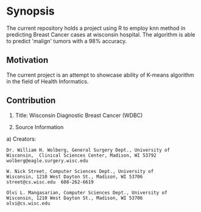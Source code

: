 
# Synopsis
The current repository holds a project using R to employ knn method in predicting Breast Cancer cases at wisconsin hospital.
The algorithm is able to predict 'malign' tumors with a 98% accuracy.

## Motivation

The current project is an attempt to showcase ability of K-means algorithm in the field of Health Informatics.

## Contribution

1. Title: Wisconsin Diagnostic Breast Cancer (WDBC)

2. Source Information

a) Creators: 

	Dr. William H. Wolberg, General Surgery Dept., University of
	Wisconsin,  Clinical Sciences Center, Madison, WI 53792
	wolberg@eagle.surgery.wisc.edu

	W. Nick Street, Computer Sciences Dept., University of
	Wisconsin, 1210 West Dayton St., Madison, WI 53706
	street@cs.wisc.edu  608-262-6619

	Olvi L. Mangasarian, Computer Sciences Dept., University of
	Wisconsin, 1210 West Dayton St., Madison, WI 53706
	olvi@cs.wisc.edu 


